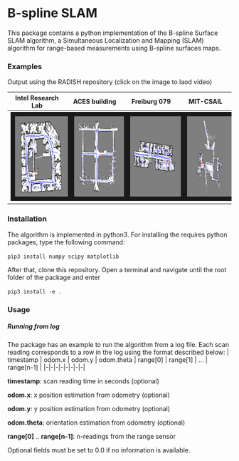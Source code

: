 # B-spline SLAM
This package contains a python implementation of the B-spline Surface SLAM algorithm, a Simultaneous Localization and Mapping (SLAM) algorithm for range-based measurements using B-spline surfaces maps.

### Examples
Output using the RADISH repository (click on the image to laod video)

| Intel Research Lab | ACES building | Freiburg 079 | MIT-CSAIL |
|-|-|-|-|
|  <a href="http://www.youtube.com/watch?feature=player_embedded&v=WaYcoHUqZWs"><img src=examples/images/intel.png alt="IMAGE ALT TEXT HERE" width="240" height="180" border="10" /></a>  | <a href="http://www.youtube.com/watch?feature=player_embedded&v=kn2fTP_VfbI" target="_blank"><img src=examples/images/aces.png alt="IMAGE ALT TEXT HERE" width="240" height="180" border="10" /></a>  |  <a href="http://www.youtube.com/watch?feature=player_embedded&v=AP1bM-Znl58" target="_blank"><img src=examples/images/freiburg.png alt="IMAGE ALT TEXT HERE" width="240" height="180" border="10" /></a>  |  <a href="http://www.youtube.com/watch?feature=player_embedded&v=N1IEwsYbmh0" target="_blank"><img src=examples/images/mit-csail.png alt="IMAGE ALT TEXT HERE" width="240" height="180" border="10" /></a>  |

### Installation
The algorithm is implemented in python3. For installing the requires python packages, type the following command:

`pip3 install numpy scipy matplotlib`

After that, clone this repository. Open a terminal and navigate until the root folder of the package and enter

`pip3 install -e .` 

### Usage
##### Running from log
The package has an example to run the algorithm from a log file. Each scan reading corresponds to a row in the log using the format described below: 
| timestamp | odom.x | odom.y | odom.theta | range[0] | range[1] | ... | range[n-1] |
|-|-|-|-|-|-|-|-|

**timestamp**: scan reading time in seconds (optional)

**odom.x**: x position estimation from odometry (optional)

**odom.y**: y position estimation from odometry (optional)

**odom.theta**: orientation estimation from odometry (optional)

**range[0]** .. **range[n-1]**: n-readings from the range sensor

Optional fields must be set to 0.0 if no information is available.

